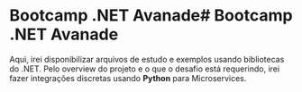 # Bootcamp .NET Avanade# Bootcamp .NET Avanade

Aqui, irei disponibilizar arquivos de estudo e exemplos usando bibliotecas do .NET.
Pelo overview do projeto e o que o desafio está requerindo, irei fazer integrações discretas usando **Python** para Microservices.
